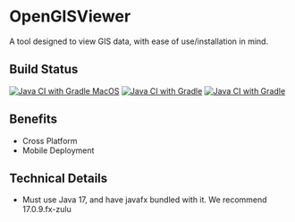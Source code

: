 # OpenGISViewer

A tool designed to view GIS data, with ease of use/installation in mind.


## Build Status
[![Java CI with Gradle MacOS](https://github.com/OpenGISViewer/OpenGISViewer/actions/workflows/gradle-build-macos.yml/badge.svg)](https://github.com/OpenGISViewer/OpenGISViewer/actions/workflows/gradle-build-macos.yml)
[![Java CI with Gradle](https://github.com/OpenGISViewer/OpenGISViewer/actions/workflows/gradle-build-ubuntu.yml/badge.svg)](https://github.com/OpenGISViewer/OpenGISViewer/actions/workflows/gradle-build-ubuntu.yml)
[![Java CI with Gradle](https://github.com/OpenGISViewer/OpenGISViewer/actions/workflows/gradle-build-windows.yml/badge.svg)](https://github.com/OpenGISViewer/OpenGISViewer/actions/workflows/gradle-build-windows.yml)

## Benefits

* Cross Platform
* Mobile Deployment





## Technical Details
* Must use Java 17, and have javafx bundled with it. We recommend 17.0.9.fx-zulu
